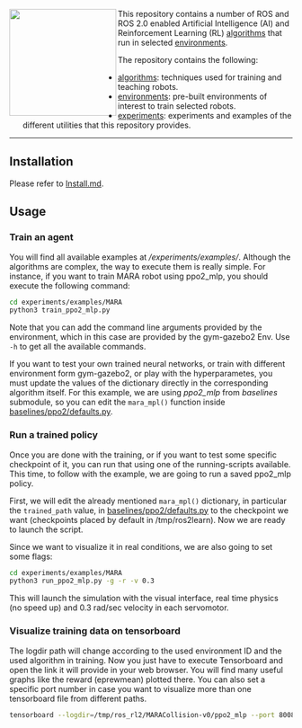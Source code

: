 <a href="http://www.acutronicrobotics.com"><img src="https://github.com/erlerobot/gym-gazebo-ros2/blob/master/imgs/alr_logo.png" align="left" width="190"></a>

This repository contains a number of ROS and ROS 2.0 enabled Artificial Intelligence (AI)
and Reinforcement Learning (RL) [algorithms](algorithms/) that run in selected [environments](environments/).

The repository contains the following:
- [algorithms](algorithms/): techniques used for training and teaching robots.
- [environments](environments/): pre-built environments of interest to train selected robots.
- [experiments](experiments/): experiments and examples of the different utilities that this repository provides.

---

## Installation

Please refer to [Install.md](/Install.md).

## Usage

### Train an agent
You will find all available examples at */experiments/examples/*. Although the algorithms are complex, the way to execute them is really simple. For instance, if you want to train MARA robot using ppo2_mlp, you should execute the following command:

```sh
cd experiments/examples/MARA
python3 train_ppo2_mlp.py
```

Note that you can add the command line arguments provided by the environment, which in this case are provided by the gym-gazebo2 Env. Use `-h` to get all the available commands.

If you want to test your own trained neural networks, or train with different environment form gym-gazebo2, or play with the hyperparametes, you must update the values of the dictionary directly in the corresponding algorithm itself. For this example, we are using *ppo2_mlp* from *baselines* submodule, so you can edit the `mara_mpl()` function inside [baselines/ppo2/defaults.py](https://github.com/erlerobot/baselines/blob/8396ea2dc4d19cabb7478f6c3df0119660f0ab18/baselines/ppo2/defaults.py#L28-L53).

### Run a trained policy
Once you are done with the training, or if you want to test some specific checkpoint of it, you can run that using one of the running-scripts available. This time, to follow with the example, we are going to run a saved ppo2_mlp policy.

First, we will edit the already mentioned `mara_mpl()` dictionary, in particular the `trained_path` value, in [baselines/ppo2/defaults.py](https://github.com/erlerobot/baselines/blob/8396ea2dc4d19cabb7478f6c3df0119660f0ab18/baselines/ppo2/defaults.py#L53) to the checkpoint we want (checkpoints placed by default in /tmp/ros2learn). Now we are ready to launch the script.

Since we want to visualize it in real conditions, we are also going to set some flags:

```sh
cd experiments/examples/MARA
python3 run_ppo2_mlp.py -g -r -v 0.3
```

This will launch the simulation with the visual interface, real time physics (no speed up) and 0.3 rad/sec velocity in each servomotor.

### Visualize training data on tensorboard

The logdir path will change according to the used environment ID and the used algorithm in training.
Now you just have to execute Tensorboard and open the link it will provide in your web browser. You will find many useful graphs like the reward (eprewmean) plotted there.
You can also set a specific port number in case you want to visualize more than one tensorboard file from different paths.

```sh
tensorboard --logdir=/tmp/ros_rl2/MARACollision-v0/ppo2_mlp --port 8008
```
